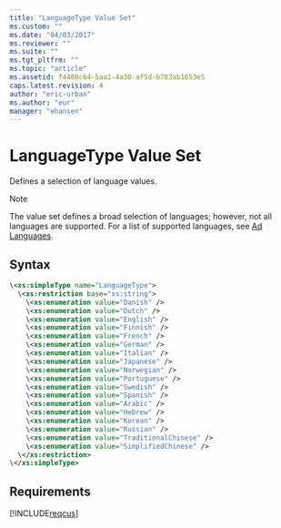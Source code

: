 ```yaml
---
title: "LanguageType Value Set"
ms.custom: ""
ms.date: "04/03/2017"
ms.reviewer: ""
ms.suite: ""
ms.tgt_pltfrm: ""
ms.topic: "article"
ms.assetid: f4480c64-5aa1-4a30-af5d-b783ab1653e5
caps.latest.revision: 4
author: "eric-urban"
ms.author: "eur"
manager: "ehansen"
---
```

# LanguageType Value Set
Defines a selection of language values.

> [!NOTE]
> The value set defines a broad selection of languages; however, not all languages are supported. For a list of supported languages, see [Ad Languages](https://msdn.microsoft.com/library/bing-ads-ad-languages.aspx).

## Syntax

```xml
\<xs:simpleType name="LanguageType">
  \<xs:restriction base="xs:string">
    \<xs:enumeration value="Danish" />
    \<xs:enumeration value="Dutch" />
    \<xs:enumeration value="English" />
    \<xs:enumeration value="Finnish" />
    \<xs:enumeration value="French" />
    \<xs:enumeration value="German" />
    \<xs:enumeration value="Italian" />
    \<xs:enumeration value="Japanese" />
    \<xs:enumeration value="Norwegian" />
    \<xs:enumeration value="Portuguese" />
    \<xs:enumeration value="Swedish" />
    \<xs:enumeration value="Spanish" />
    \<xs:enumeration value="Arabic" /> 
    \<xs:enumeration value="Hebrew" /> 
    \<xs:enumeration value="Korean" /> 
    \<xs:enumeration value="Russian" /> 
    \<xs:enumeration value="TraditionalChinese" /> 
    \<xs:enumeration value="SimplifiedChinese" /> 
  \</xs:restriction>
\</xs:simpleType>
```

## Requirements
[!INCLUDE[reqcus](../customer-api/includes/reqcus.md)]